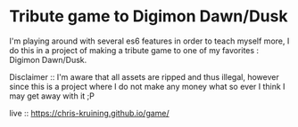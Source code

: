 # Tribute game to Digimon Dawn/Dusk

I'm playing around with several es6 features in order to teach myself more, I do this in a project of making a tribute game to one of my favorites : Digimon Dawn/Dusk.

Disclaimer :: I'm aware that all assets are ripped and thus illegal, however since this is a project where I do not make any money what so ever I think I may get away with it ;P

live :: https://chris-kruining.github.io/game/

